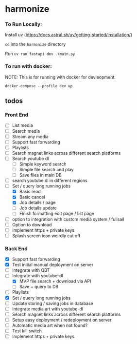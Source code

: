 # harmonize

### To Run Locally:

Install uv (https://docs.astral.sh/uv/getting-started/installation/)

`cd` into the `harmonize` directory

Run `uv run fastapi dev .\main.py`

### To run with docker:

NOTE: This is for running with docker for devleopment.

`docker-compose --profile dev up`

## todos

### Front End

- [ ] List media
- [ ] Search media
- [ ] Stream any media
- [ ] Support fast forwarding
- [ ] Playlists
- [ ] Search magnet links across different search platforms
- [ ] Search youtube dl
  - [ ] Simple keyword search
  - [ ] Simple file search and play
  - [ ] Save files in main DB
- [ ] search youtube dl in different regions
- [ ] Set / query long running jobs
  - [x] Basic read
  - [x] Basic cancel
  - [x] Job details / page
  - [ ] Job details update
  - [ ] Finish formatting edit page / list page
- [ ] option to integration with custom media system / fullsail
- [ ] Option to download
- [ ] Implement https + private keys
- [ ] Splash screen icon weirdly cut off

### Back End

- [x] Support fast forwarding
- [x] Test initial manual deployment on server
- [ ] Integrate with QBT
- [ ] Integrate with youtube-dl
  - [x] MVP file search + download via API
  - [ ] Save + query to DB
- [ ] Playlists
- [x] Set / query long running jobs
- [ ] Update storing / saving jobs in database
- [ ] Integrate media art with youtube-dl
- [ ] Search magnet links across different search platforms
- [ ] Setup easy deployment / redeployment on server
- [ ] Automatic media art when not found?
- [ ] Test kill switch
- [ ] Implement https + private keys
